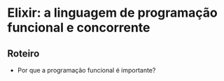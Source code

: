# Elixir: a linguagem de programação funcional e concorrente

## Roteiro

- Por que a programação funcional é importante?
